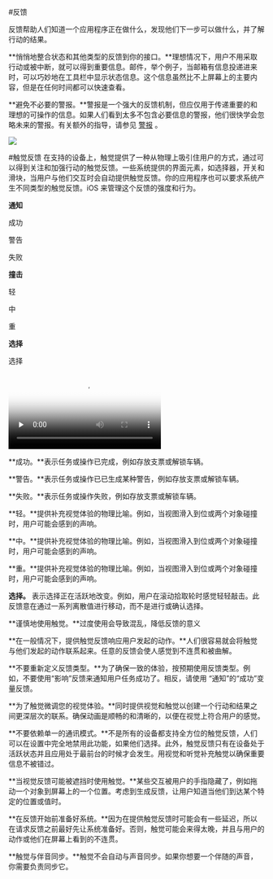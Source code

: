 #反馈

反馈帮助人们知道一个应用程序正在做什么，发现他们下一步可以做什么，并了解行动的结果。

**悄悄地整合状态和其他类型的反馈到你的接口。**理想情况下，用户不用采取行动或被中断，就可以得到重要信息。邮件，举个例子，当邮箱有信息投递进来时，可以巧妙地在工具栏中显示状态信息。这个信息虽然比不上屏幕上的主要内容，但是在任何时间都可以快速查看。

**避免不必要的警报。**警报是一个强大的反馈机制，但应仅用于传递重要的和理想的可操作的信息。如果人们看到太多不包含必要信息的警报，他们很快学会忽略未来的警报。有关额外的指导，请参见 [警报](https://developer.apple.com/ios/human-interface-guidelines/ui-views/alerts/) 。



![](https://developer.apple.com/ios/human-interface-guidelines/images/Feedback-Bottomhalf.png)



#触觉反馈
在支持的设备上，触觉提供了一种从物理上吸引住用户的方式，通过可以得到关注和加强行动的触觉反馈。一些系统提供的界面元素，如选择器，开关和滑块，当用户与他们交互时会自动提供触觉反馈。你的应用程序也可以要求系统产生不同类型的触觉反馈。iOS 来管理这个反馈的强度和行为。

**通知**

成功

警告

失败



**撞击**

轻

中

重


**选择**

选择


<video id="video" controls="" preload="none" poster="https://developer.apple.com/ios/human-interface-guidelines/images/haptics/error.png">
    <source id="mp4" src="https://developer.apple.com/ios/human-interface-guidelines/images/haptics/success.mp4" type="video/mp4">
</video>

**成功。**表示任务或操作已完成，例如存放支票或解锁车辆。

**警告。**表示任务或操作已已生成某种警告，例如存放支票或解锁车辆。

**失败。**表示任务或操作失败，例如存放支票或解锁车辆。


**轻。**提供补充视觉体验的物理比喻。例如，当视图滑入到位或两个对象碰撞时，用户可能会感到的声响。

**中。**提供补充视觉体验的物理比喻。例如，当视图滑入到位或两个对象碰撞时，用户可能会感到的声响。

**重。**提供补充视觉体验的物理比喻。例如，当视图滑入到位或两个对象碰撞时，用户可能会感到的声响。


**选择。** 表示选择正在活跃地改变。例如，用户在滚动拾取轮时感觉轻轻敲击。此反馈意在通过一系列离散值进行移动，而不是进行或确认选择。
    



**谨慎地使用触觉。**过度使用会导致混乱，降低反馈的意义

**在一般情况下，提供触觉反馈响应用户发起的动作。**人们很容易就会将触觉与他们发起的动作联系起来。任意的反馈会使人感觉到不连贯和被曲解。

**不要重新定义反馈类型。**为了确保一致的体验，按预期使用反馈类型。例如，不要使用“影响”反馈来通知用户任务成功了。相反，请使用 “通知”的“成功”变量反馈。

**为了触觉微调您的视觉体验。**同时提供视觉和触觉以创建一个行动和结果之间更深层次的联系。确保动画是顺畅的和清晰的，以便在视觉上符合用户的感觉。

**不要依赖单一的通讯模式。**不是所有的设备都支持全方位的触觉反馈，人们可以在设置中完全地禁用此功能，如果他们选择。此外，触觉反馈只有在设备处于活跃状态并且应用处于最前台的时候才会发生。用视觉和听觉补充触觉以确保重要信息不被错过。

**当视觉反馈可能被遮挡时使用触觉。**某些交互被用户的手指隐藏了，例如拖动一个对象到屏幕上的一个位置。考虑到生成反馈，让用户知道当他们到达某个特定的位置或值时。

**在反馈开始前准备好系统。**因为在提供触觉反馈时可能会有一些延迟，所以在请求反馈之前最好先让系统准备好。否则，触觉可能会来得太晚，并且与用户的动作或他们在屏幕上看到的不连贯。 

**触觉与伴音同步。**触觉不会自动与声音同步。如果你想要一个伴随的声音，你需要负责同步它。









